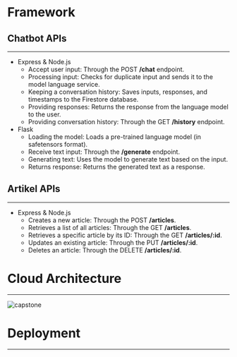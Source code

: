 # Framework
## Chatbot APIs
---
   * Express & Node.js
     - Accept user input: Through the POST **/chat** endpoint.
     - Processing input: Checks for duplicate input and sends it to the model language service.
     - Keeping a conversation history: Saves inputs, responses, and timestamps to the 
       Firestore database.
     - Providing responses: Returns the response from the language model to the user.
     - Providing conversation history: Through the GET **/history** endpoint.
   * Flask
     - Loading the model: Loads a pre-trained language model (in safetensors format).
     - Receive text input: Through the **/generate** endpoint.
     - Generating text: Uses the model to generate text based on the input.
     - Returns response: Returns the generated text as a response.
       
## Artikel APIs
---
   * Express & Node.js
     - Creates a new article: Through the POST **/articles**.
     - Retrieves a list of all articles: Through the GET **/articles**.
     - Retrieves a specific article by its ID: Through the GET **/articles/:id**.
     - Updates an existing article: Through the PUT **/articles/:id**.
     - Deletes an article: Through the DELETE **/articles/:id**.

# Cloud Architecture
---
![capstone](https://github.com/user-attachments/assets/a67c3f89-e981-42d6-ac3a-4ea6b6243e1e)

# Deployment
---



